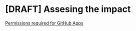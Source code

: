# [DRAFT] Assesing the impact

[Permissions required for GitHub Apps](https://docs.github.com/en/rest/overview/permissions-required-for-github-apps) 